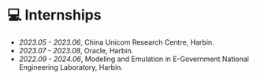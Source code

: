 # 💻 Internships
- *2023.05 - 2023.06*, China Unicom Research Centre, Harbin.
- *2023.07 - 2023.08*, Oracle, Harbin.
- *2022.09 - 2024.06*, Modeling and Emulation in E-Government National Engineering Laboratory, Harbin.